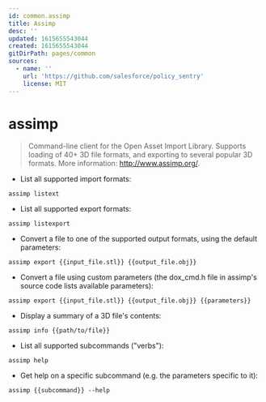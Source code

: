 ```yaml
---
id: common.assimp
title: Assimp
desc: ''
updated: 1615655543044
created: 1615655543044
gitDirPath: pages/common
sources:
  - name: ''
    url: 'https://github.com/salesforce/policy_sentry'
    license: MIT
---
```

# assimp

> Command-line client for the Open Asset Import Library.
> Supports loading of 40+ 3D file formats, and exporting to several popular 3D formats.
> More information: <http://www.assimp.org/>.

- List all supported import formats:

`assimp listext`

- List all supported export formats:

`assimp listexport`

- Convert a file to one of the supported output formats, using the default parameters:

`assimp export {{input_file.stl}} {{output_file.obj}}`

- Convert a file using custom parameters (the dox_cmd.h file in assimp's source code lists available parameters):

`assimp export {{input_file.stl}} {{output_file.obj}} {{parameters}}`

- Display a summary of a 3D file's contents:

`assimp info {{path/to/file}}`

- List all supported subcommands ("verbs"):

`assimp help`

- Get help on a specific subcommand (e.g. the parameters specific to it):

`assimp {{subcommand}} --help`

